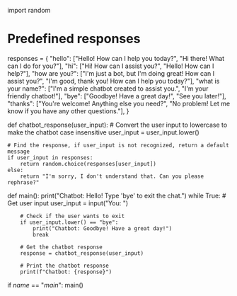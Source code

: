 import random

# Predefined responses
responses = {
    "hello": ["Hello! How can I help you today?", "Hi there! What can I do for you?"],
    "hi": ["Hi! How can I assist you?", "Hello! How can I help?"],
    "how are you?": ["I'm just a bot, but I'm doing great! How can I assist you?", "I'm good, thank you! How can I help you today?"],
    "what is your name?": ["I'm a simple chatbot created to assist you.", "I'm your friendly chatbot!"],
    "bye": ["Goodbye! Have a great day!", "See you later!"],
    "thanks": ["You're welcome! Anything else you need?", "No problem! Let me know if you have any other questions."],
}

def chatbot_response(user_input):
    # Convert the user input to lowercase to make the chatbot case insensitive
    user_input = user_input.lower()
    
    # Find the response, if user_input is not recognized, return a default message
    if user_input in responses:
        return random.choice(responses[user_input])
    else:
        return "I'm sorry, I don't understand that. Can you please rephrase?"

def main():
    print("Chatbot: Hello! Type 'bye' to exit the chat.")
    while True:
        # Get user input
        user_input = input("You: ")
        
        # Check if the user wants to exit
        if user_input.lower() == "bye":
            print("Chatbot: Goodbye! Have a great day!")
            break
        
        # Get the chatbot response
        response = chatbot_response(user_input)
        
        # Print the chatbot response
        print(f"Chatbot: {response}")

if _name_ == "_main_":
    main()
